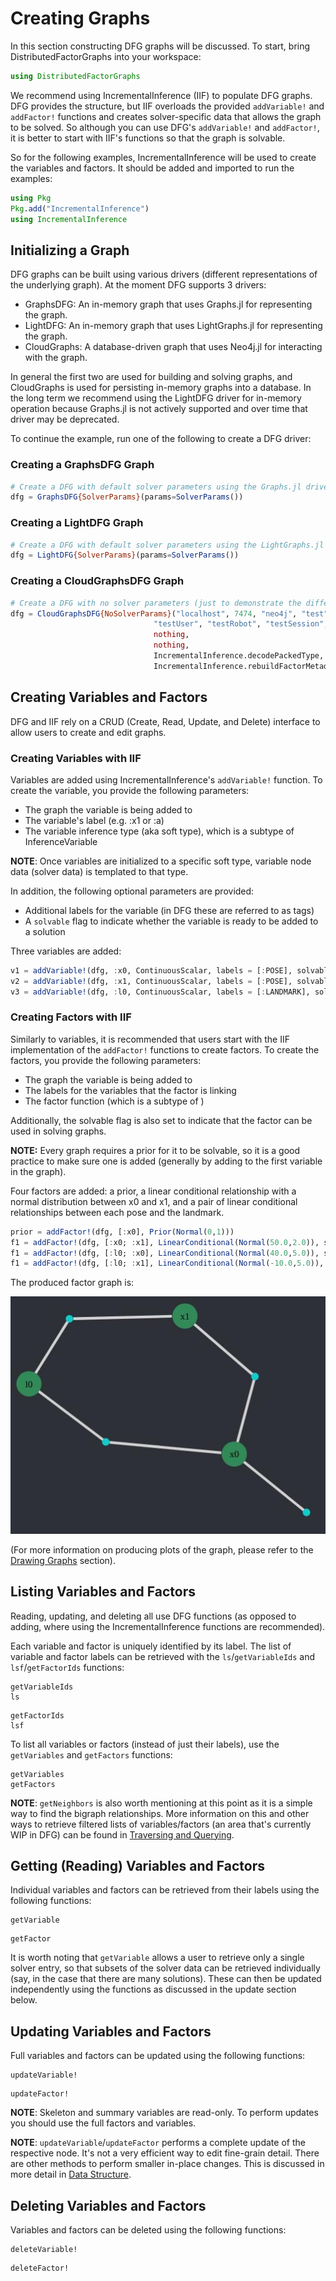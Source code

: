 # Creating Graphs

In this section constructing DFG graphs will be discussed. To start, bring DistributedFactorGraphs into your workspace:

```julia
using DistributedFactorGraphs
```

We recommend using IncrementalInference (IIF) to populate DFG graphs. DFG provides the structure, but IIF overloads the provided `addVariable!` and `addFactor!` functions and creates solver-specific data that allows the graph to be solved. So although you can use DFG's `addVariable!` and `addFactor!`, it is better to start with IIF's functions so that the graph is solvable.

So for the following examples, IncrementalInference will be used to create the variables and factors. It should be added and imported to run the examples:

```julia
using Pkg
Pkg.add("IncrementalInference")
using IncrementalInference
```

## Initializing a Graph

DFG graphs can be built using various drivers (different representations of the underlying graph). At the moment DFG supports 3 drivers:
- GraphsDFG: An in-memory graph that uses Graphs.jl for representing the graph.
- LightDFG: An in-memory graph that uses LightGraphs.jl for representing the graph.
- CloudGraphs: A database-driven graph that uses Neo4j.jl for interacting with the graph.

In general the first two are used for building and solving graphs, and CloudGraphs is used for persisting in-memory graphs into a database. In the long term we recommend using the LightDFG driver for in-memory operation because Graphs.jl is not actively supported and over time that driver may be deprecated.

To continue the example, run one of the following to create a DFG driver:

### Creating a GraphsDFG Graph

```julia
# Create a DFG with default solver parameters using the Graphs.jl driver.
dfg = GraphsDFG{SolverParams}(params=SolverParams())
```

### Creating a LightDFG Graph

```julia
# Create a DFG with default solver parameters using the LightGraphs.jl driver.
dfg = LightDFG{SolverParams}(params=SolverParams())
```

### Creating a CloudGraphsDFG Graph

```julia
# Create a DFG with no solver parameters (just to demonstrate the difference) using the CloudGraphs driver, and connect it to a local Neo4j instance.
dfg = CloudGraphsDFG{NoSolverParams}("localhost", 7474, "neo4j", "test",
                                "testUser", "testRobot", "testSession",
                                nothing,
                                nothing,
                                IncrementalInference.decodePackedType,
                                IncrementalInference.rebuildFactorMetadata!)
```

## Creating Variables and Factors

DFG and IIF rely on a CRUD (Create, Read, Update, and Delete) interface to allow users to create and edit graphs.

### Creating Variables with IIF

Variables are added using IncrementalInference's `addVariable!` function. To create the variable, you provide the following parameters:
- The graph the variable is being added to
- The variable's label (e.g. :x1 or :a)
- The variable inference type (aka soft type), which is a subtype of InferenceVariable

**NOTE**: Once variables are initialized to a specific soft type, variable node data (solver data) is templated to that type. 

In addition, the following optional parameters are provided:
- Additional labels for the variable (in DFG these are referred to as tags)
- A `solvable` flag to indicate whether the variable is ready to be added to a solution

Three variables are added:

```julia
v1 = addVariable!(dfg, :x0, ContinuousScalar, labels = [:POSE], solvable=1)
v2 = addVariable!(dfg, :x1, ContinuousScalar, labels = [:POSE], solvable=1)
v3 = addVariable!(dfg, :l0, ContinuousScalar, labels = [:LANDMARK], solvable=1)
```

### Creating Factors with IIF

Similarly to variables, it is recommended that users start with the IIF implementation of the `addFactor!` functions to create factors. To create the factors, you provide the following parameters:
- The graph the variable is being added to
- The labels for the variables that the factor is linking
- The factor function (which is a subtype of )

Additionally, the solvable flag is also set to indicate that the factor can be used in solving graphs.

**NOTE:** Every graph requires a prior for it to be solvable, so it is a good practice to make sure one is added (generally by adding to the first variable in the graph).

Four factors are added: a prior, a linear conditional relationship with a normal distribution between x0 and x1, and a pair of linear conditional relationships between each pose and the landmark.

```julia
prior = addFactor!(dfg, [:x0], Prior(Normal(0,1)))
f1 = addFactor!(dfg, [:x0; :x1], LinearConditional(Normal(50.0,2.0)), solvable=1)
f1 = addFactor!(dfg, [:l0; :x0], LinearConditional(Normal(40.0,5.0)), solvable=1)
f1 = addFactor!(dfg, [:l0; :x1], LinearConditional(Normal(-10.0,5.0)), solvable=1)
```

The produced factor graph is:

![imgs/initialgraph.jpg](imgs/initialgraph.jpg)

(For more information on producing plots of the graph, please refer to the
[Drawing Graphs](DrawingGraphs.md) section).

## Listing Variables and Factors

Reading, updating, and deleting all use DFG functions (as opposed to adding,
where using the IncrementalInference functions are recommended).

Each variable and factor is uniquely identified by its label. The list of
variable and factor labels can be retrieved with the `ls`/`getVariableIds` and
`lsf`/`getFactorIds` functions:

```@docs
getVariableIds
ls
```

```@docs
getFactorIds
lsf
```

To list all variables or factors (instead of just their labels), use the
`getVariables` and `getFactors` functions:

```@docs
getVariables
getFactors
```

**NOTE**: `getNeighbors` is also worth mentioning at this point as it is a simple way to
find the bigraph relationships. More information on this and other ways to
retrieve filtered lists of variables/factors (an area that's currently WIP in
DFG) can be found in [Traversing and Querying](TraversingAndQuerying.md).  

## Getting (Reading) Variables and Factors

Individual variables and factors can be retrieved from their labels using the following functions:

```@docs
getVariable
```

```@docs
getFactor
```

It is worth noting that `getVariable` allows a user to retrieve only a single
solver entry, so that subsets of the solver data can be retrieved individually
(say, in the case that there are many solutions). These can then be updated
independently using the functions as discussed in the update section below.

## Updating Variables and Factors

Full variables and factors can be updated using the following functions:

```@docs
updateVariable!
```

```@docs
updateFactor!
```

**NOTE**: Skeleton and summary variables are read-only. To perform updates you
should use the full factors and variables.

**NOTE**: `updateVariable`/`updateFactor` performs a complete update of the
respective node. It's not a very efficient way to edit fine-grain detail. There
are other methods to perform smaller in-place changes. This is discussed in
more detail in [Data Structure](DataStructure.md).

## Deleting Variables and Factors

Variables and factors can be deleted using the following functions:

```@docs
deleteVariable!
```

```@docs
deleteFactor!
```
